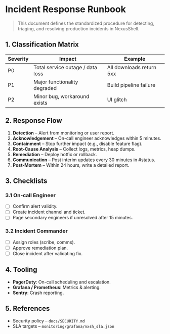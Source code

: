 # Incident Response Runbook

> This document defines the standardized procedure for detecting, triaging, and resolving production incidents in NexusShell.

## 1. Classification Matrix
| Severity | Impact | Example |
|----------|--------|---------|
| P0 | Total service outage / data loss | All downloads return 5xx |
| P1 | Major functionality degraded | Build pipeline failure |
| P2 | Minor bug, workaround exists | UI glitch |

## 2. Response Flow
1. **Detection** – Alert from monitoring or user report.
2. **Acknowledgement** – On-call engineer acknowledges within 5 minutes.
3. **Containment** – Stop further impact (e.g., disable feature flag).
4. **Root-Cause Analysis** – Collect logs, metrics, heap dumps.
5. **Remediation** – Deploy hotfix or rollback.
6. **Communication** – Post interim updates every 30 minutes in #status.
7. **Post-Mortem** – Within 24 hours, write a detailed report.

## 3. Checklists
### 3.1 On-call Engineer
- [ ] Confirm alert validity.
- [ ] Create incident channel and ticket.
- [ ] Page secondary engineers if unresolved after 15 minutes.

### 3.2 Incident Commander
- [ ] Assign roles (scribe, comms).
- [ ] Approve remediation plan.
- [ ] Close incident after validating fix.

## 4. Tooling
- **PagerDuty**: On-call scheduling and escalation.
- **Grafana / Prometheus**: Metrics & alerting.
- **Sentry**: Crash reporting.

## 5. References
- Security policy – `docs/SECURITY.md`
- SLA targets – `monitoring/grafana/nxsh_sla.json` 